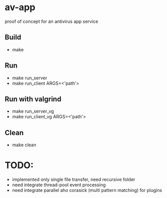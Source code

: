 # av-app
proof of concept for an antivirus app service

## Build
- make

## Run
- make run_server
- make run_client ARGS=<'path'>

## Run with valgrind
- make run_server_vg
- make run_client_vg ARGS=<'path'>

## Clean
- make clean

# TODO:
- implemented only single file transfer, need recursive folder
- need integrate thread-pool event processing
- need integrate parallel aho corasick (multi pattern matching) for plugins